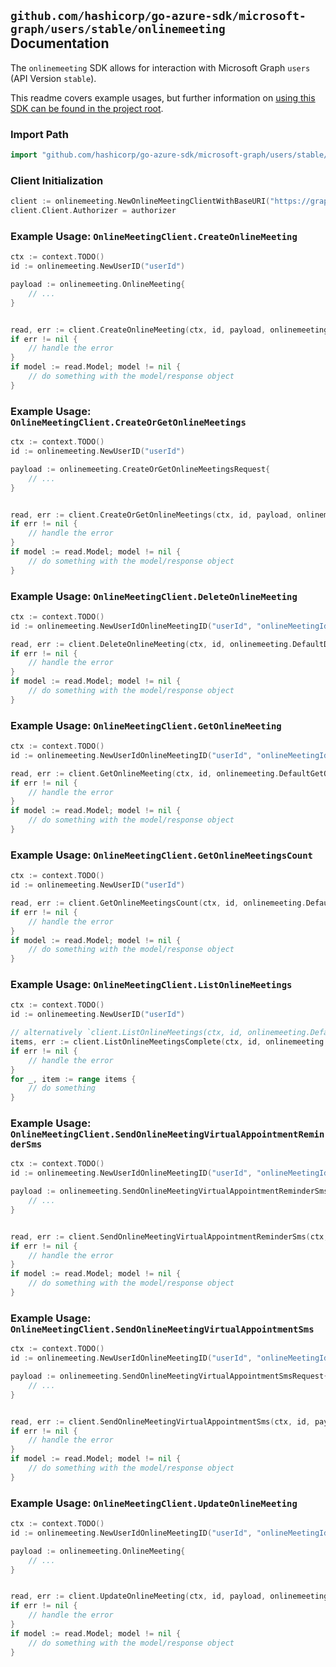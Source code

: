 
## `github.com/hashicorp/go-azure-sdk/microsoft-graph/users/stable/onlinemeeting` Documentation

The `onlinemeeting` SDK allows for interaction with Microsoft Graph `users` (API Version `stable`).

This readme covers example usages, but further information on [using this SDK can be found in the project root](https://github.com/hashicorp/go-azure-sdk/tree/main/docs).

### Import Path

```go
import "github.com/hashicorp/go-azure-sdk/microsoft-graph/users/stable/onlinemeeting"
```


### Client Initialization

```go
client := onlinemeeting.NewOnlineMeetingClientWithBaseURI("https://graph.microsoft.com")
client.Client.Authorizer = authorizer
```


### Example Usage: `OnlineMeetingClient.CreateOnlineMeeting`

```go
ctx := context.TODO()
id := onlinemeeting.NewUserID("userId")

payload := onlinemeeting.OnlineMeeting{
	// ...
}


read, err := client.CreateOnlineMeeting(ctx, id, payload, onlinemeeting.DefaultCreateOnlineMeetingOperationOptions())
if err != nil {
	// handle the error
}
if model := read.Model; model != nil {
	// do something with the model/response object
}
```


### Example Usage: `OnlineMeetingClient.CreateOrGetOnlineMeetings`

```go
ctx := context.TODO()
id := onlinemeeting.NewUserID("userId")

payload := onlinemeeting.CreateOrGetOnlineMeetingsRequest{
	// ...
}


read, err := client.CreateOrGetOnlineMeetings(ctx, id, payload, onlinemeeting.DefaultCreateOrGetOnlineMeetingsOperationOptions())
if err != nil {
	// handle the error
}
if model := read.Model; model != nil {
	// do something with the model/response object
}
```


### Example Usage: `OnlineMeetingClient.DeleteOnlineMeeting`

```go
ctx := context.TODO()
id := onlinemeeting.NewUserIdOnlineMeetingID("userId", "onlineMeetingId")

read, err := client.DeleteOnlineMeeting(ctx, id, onlinemeeting.DefaultDeleteOnlineMeetingOperationOptions())
if err != nil {
	// handle the error
}
if model := read.Model; model != nil {
	// do something with the model/response object
}
```


### Example Usage: `OnlineMeetingClient.GetOnlineMeeting`

```go
ctx := context.TODO()
id := onlinemeeting.NewUserIdOnlineMeetingID("userId", "onlineMeetingId")

read, err := client.GetOnlineMeeting(ctx, id, onlinemeeting.DefaultGetOnlineMeetingOperationOptions())
if err != nil {
	// handle the error
}
if model := read.Model; model != nil {
	// do something with the model/response object
}
```


### Example Usage: `OnlineMeetingClient.GetOnlineMeetingsCount`

```go
ctx := context.TODO()
id := onlinemeeting.NewUserID("userId")

read, err := client.GetOnlineMeetingsCount(ctx, id, onlinemeeting.DefaultGetOnlineMeetingsCountOperationOptions())
if err != nil {
	// handle the error
}
if model := read.Model; model != nil {
	// do something with the model/response object
}
```


### Example Usage: `OnlineMeetingClient.ListOnlineMeetings`

```go
ctx := context.TODO()
id := onlinemeeting.NewUserID("userId")

// alternatively `client.ListOnlineMeetings(ctx, id, onlinemeeting.DefaultListOnlineMeetingsOperationOptions())` can be used to do batched pagination
items, err := client.ListOnlineMeetingsComplete(ctx, id, onlinemeeting.DefaultListOnlineMeetingsOperationOptions())
if err != nil {
	// handle the error
}
for _, item := range items {
	// do something
}
```


### Example Usage: `OnlineMeetingClient.SendOnlineMeetingVirtualAppointmentReminderSms`

```go
ctx := context.TODO()
id := onlinemeeting.NewUserIdOnlineMeetingID("userId", "onlineMeetingId")

payload := onlinemeeting.SendOnlineMeetingVirtualAppointmentReminderSmsRequest{
	// ...
}


read, err := client.SendOnlineMeetingVirtualAppointmentReminderSms(ctx, id, payload, onlinemeeting.DefaultSendOnlineMeetingVirtualAppointmentReminderSmsOperationOptions())
if err != nil {
	// handle the error
}
if model := read.Model; model != nil {
	// do something with the model/response object
}
```


### Example Usage: `OnlineMeetingClient.SendOnlineMeetingVirtualAppointmentSms`

```go
ctx := context.TODO()
id := onlinemeeting.NewUserIdOnlineMeetingID("userId", "onlineMeetingId")

payload := onlinemeeting.SendOnlineMeetingVirtualAppointmentSmsRequest{
	// ...
}


read, err := client.SendOnlineMeetingVirtualAppointmentSms(ctx, id, payload, onlinemeeting.DefaultSendOnlineMeetingVirtualAppointmentSmsOperationOptions())
if err != nil {
	// handle the error
}
if model := read.Model; model != nil {
	// do something with the model/response object
}
```


### Example Usage: `OnlineMeetingClient.UpdateOnlineMeeting`

```go
ctx := context.TODO()
id := onlinemeeting.NewUserIdOnlineMeetingID("userId", "onlineMeetingId")

payload := onlinemeeting.OnlineMeeting{
	// ...
}


read, err := client.UpdateOnlineMeeting(ctx, id, payload, onlinemeeting.DefaultUpdateOnlineMeetingOperationOptions())
if err != nil {
	// handle the error
}
if model := read.Model; model != nil {
	// do something with the model/response object
}
```
